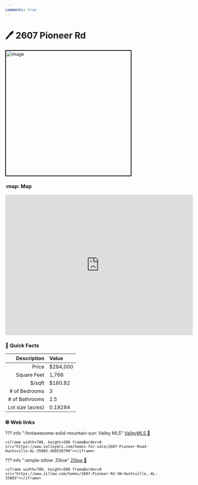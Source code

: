 ```yaml
---
comments: true
---
```


# 🖊 2607 Pioneer Rd

<img
    src="https://realestatedigital.propertiescdn.com/ListingImages/alnaris-p/images/0/0/21858769.jpg" 
    alt="image" 
    width="400" 
    style="border:2px solid black">

### :map: Map

<iframe src="https://www.google.com/maps/embed?pb=!1m18!1m12!1m3!1d3284.106159053377!2d-86.58778552383272!3d34.60147698852955!2m3!1f0!2f0!3f0!3m2!1i1024!2i768!4f13.1!3m3!1m2!1s0x886272d3d746f9a7%3A0x9fa4ea7cec03f5c6!2s2607%20Pioneer%20Rd%20SW%2C%20Huntsville%2C%20AL%2035803!5e0!3m2!1sen!2sus!4v1717081174766!5m2!1sen!2sus" width="600" height="450" style="border:0;" allowfullscreen="" loading="lazy" referrerpolicy="no-referrer-when-downgrade"></iframe>

### :open_file_folder: Quick Facts

| Description       | Value |
| ----------------: | :---- |
| Price             | $284,000 |
| Square Feet       | 1,766 |
| $/sqft            | $160.82 |
| # of Bedrooms     | 3 |
| # of Bathrooms    | 2.5 |
| Lot size (acres)  | 0.19284 |

### :globe_with_meridians: Web links

??? info ":fontawesome-solid-mountain-sun:  Valley MLS"
    [ValleyMLS 	:link:](https://www.valleymls.com/homes-for-sale/2607-Pioneer-Road-Huntsville-AL-35803-368538790)

    <iframe width=700, height=500 frameBorder=0 src="https://www.valleymls.com/homes-for-sale/2607-Pioneer-Road-Huntsville-AL-35803-368538790"></iframe>

??? info ":simple-zillow:  Zillow"
    [Zillow :link:](https://www.zillow.com/homes/2607-Pioneer-Rd-SW-Huntsville,-AL-35803)

    <iframe width=700, height=500 frameBorder=0 src="https://www.zillow.com/homes/2607-Pioneer-Rd-SW-Huntsville,-AL-35803"></iframe>